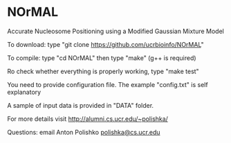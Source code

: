 # NOrMAL
Accurate Nucleosome Positioning using a Modified Gaussian Mixture Model

To download: type "git clone https://github.com/ucrbioinfo/NOrMAL"

To compile: type "cd NOrMAL" then type "make" (g++ is required)

Ro check whether everything is properly working, type "make test"

You need to provide configuration file. The example "config.txt" is self explanatory

A sample of input data is provided in "DATA" folder.

For more details visit http://alumni.cs.ucr.edu/~polishka/

Questions: email Anton Polishko <polishka@cs.ucr.edu>
